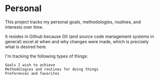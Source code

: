 # Personal
This project tracks my personal goals, methodologies, routines, and interests over time.

It resides in Github because Git (and source code management systems in general) excel at when and why changes were made, which is precisely what is desired here.

I'm tracking the following types of things:

    Goals I wish to achieve
    Methodologies and routines for doing things
    Preferences and favorites

